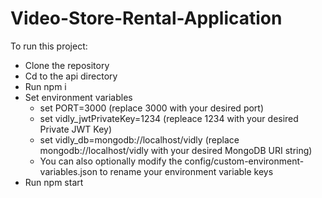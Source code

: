 # Video-Store-Rental-Application

To run this project:
* Clone the repository
* Cd to the api directory
* Run npm i
* Set environment variables
  * set PORT=3000 (replace 3000 with your desired port)
  * set vidly_jwtPrivateKey=1234 (repleace 1234 with your desired Private JWT Key)
  * set vidly_db=mongodb://localhost/vidly (replace mongodb://localhost/vidly with your desired MongoDB URI string)
  * You can also optionally modify the config/custom-environment-variables.json to rename your environment variable keys
* Run npm start
